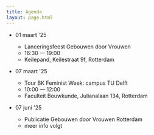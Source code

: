 ```yaml
---
title: Agenda
layout: page.html
---
```

* 01 maart '25

  * Lanceringsfeest Gebouwen door Vrouwen
  * 16:30 — 19:00
  * Keilepand, Keilestraat 9f, Rotterdam
* 07 maart '25

  * Tour BK Feminist Week: campus TU Delft
  * 10:00 — 12:00
  * Faculteit Bouwkunde, Julianalaan 134, Rotterdam
* 07 juni '25

  * Publicatie Gebouwen door Vrouwen Rotterdam
  * meer info volgt
